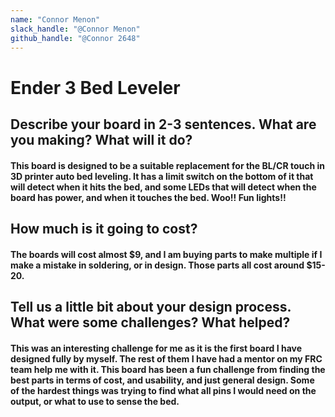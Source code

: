 ```yaml
---
name: "Connor Menon"
slack_handle: "@Connor Menon"
github_handle: "@Connor 2648"
---
```


# Ender 3 Bed Leveler

## Describe your board in 2-3 sentences. What are you making? What will it do?
#### This board is designed to be a suitable replacement for the BL/CR touch in 3D printer auto bed leveling. It has a limit switch on the bottom of it that will detect when it hits the bed, and some LEDs that will detect when the board has power, and when it touches the bed. Woo!! Fun lights!!
## How much is it going to cost?
#### The boards will cost almost $9, and I am buying parts to make multiple if I make a mistake in soldering, or in design. Those parts all cost around $15-20.
## Tell us a little bit about your design process. What were some challenges? What helped?
#### This was an interesting challenge for me as it is the first board I have designed fully by myself. The rest of them I have had a mentor on my FRC team help me with it. This board has been a fun challenge from finding the best parts in terms of cost, and usability, and just general design. Some of the hardest things was trying to find what all pins I would need on the output, or what to use to sense the bed. 
